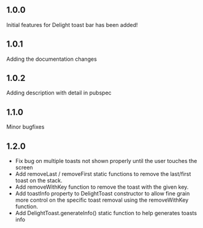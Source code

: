 ## 1.0.0

Initial features for Delight toast bar has been added!

## 1.0.1

Adding the documentation changes

## 1.0.2

Adding description with detail in pubspec

## 1.1.0

Minor bugfixes

## 1.2.0

- Fix bug on multiple toasts not shown properly until the user touches the screen
- Add removeLast / removeFirst static functions to remove the last/first toast on the stack.
- Add removeWithKey function to remove the toast with the given key.
- Add toastInfo property to DelightToast constructor to allow fine grain more control on the specific toast removal using the removeWithKey function.
- Add DelightToast.generateInfo() static function to help generates toasts info
